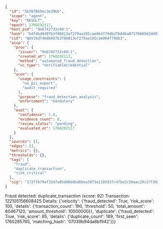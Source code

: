```json
{
  "id": "5b7670b9ec3e39bb",
  "scope": "agent",
  "key": "RESULT",
  "epoch": 1760292117,
  "host_pid": "9e6742732c60:1",
  "hash": "bdf4bd8497b3f08813e7279aa185cae064f79db3fb84ba07170689d2dd93dc68",
  "cid": "QmV1bdf4bd8497b3f08813e7279aa185cae064f79db3",
  "aicp": {
    "prov": {
      "issuer": "9e6742732c60:1",
      "created_at": 1760292117,
      "method": "automated_fraud_detection",
      "vc_type": "VerifiableCredential"
    },
    "ucon": {
      "usage_constraints": [
        "no_pii_export",
        "audit_required"
      ],
      "purpose": "fraud_detection_analysis",
      "enforcement": "mandatory"
    },
    "eval": {
      "confidence": 1.0,
      "evidence_count": 0,
      "review_status": "pending",
      "evaluated_at": 1760292117
    }
  },
  "sources": [],
  "edges": [],
  "metrics": {},
  "thresholds": {},
  "tags": [
    "fraud",
    "duplicate_transaction",
    "risk_critical"
  ],
  "sig": "172f7679af33d7a85d88ddbdbbea38f3e1185937c47ba2c50aac29c27f3920c1"
}
```

Fraud detected: duplicate_transaction (score: 92)
Transaction: 122105156608425
Details: {'velocity': {'fraud_detected': True, 'risk_score': 100, 'details': {'transaction_count': 190, 'threshold': 50, 'total_amount': 60467120, 'amount_threshold': 10000000}}, 'duplicate': {'fraud_detected': True, 'risk_score': 85, 'details': {'duplicate_count': 189, 'first_seen': 1760285765, 'matching_hash': '07039b94da8bf942'}}}